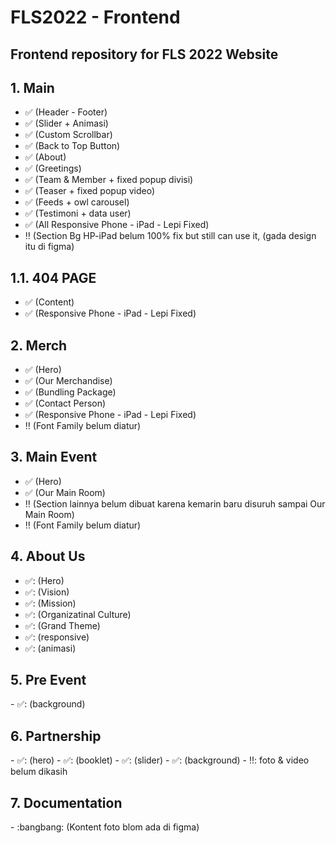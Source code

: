 # FLS2022 - Frontend

<h2>Frontend repository for FLS 2022 Website</h2>

<h2> 1. Main </h2>

- :white_check_mark: (Header - Footer)
- :white_check_mark: (Slider + Animasi)
- :white_check_mark: (Custom Scrollbar)
- :white_check_mark: (Back to Top Button)
- :white_check_mark: (About)
- :white_check_mark: (Greetings)
- :white_check_mark: (Team & Member + fixed popup divisi)
- :white_check_mark: (Teaser + fixed popup video)
- :white_check_mark: (Feeds + owl carousel)
- :white_check_mark: (Testimoni + data user)
- :white_check_mark: (All Responsive Phone - iPad - Lepi Fixed)
- :bangbang: (Section Bg HP-iPad belum 100% fix but still can use it, (gada design itu di figma)

<h2> 1.1. 404 PAGE </h2>

- :white_check_mark: (Content)
- :white_check_mark: (Responsive Phone - iPad - Lepi Fixed)

<h2> 2. Merch </h2>

- :white_check_mark: (Hero)
- :white_check_mark: (Our Merchandise)
- :white_check_mark: (Bundling Package)
- :white_check_mark: (Contact Person)
- :white_check_mark: (Responsive Phone - iPad - Lepi Fixed)
- :bangbang: (Font Family belum diatur)

<h2> 3. Main Event </h2>

- :white_check_mark: (Hero)
- :white_check_mark: (Our Main Room)
- :bangbang: (Section lainnya belum dibuat karena kemarin baru disuruh sampai Our Main Room)
- :bangbang: (Font Family belum diatur)

<h2> 4. About Us </h2>

- ✅: (Hero)
- ✅: (Vision)
- ✅: (Mission)
- ✅: (Organizatinal Culture)
- ✅: (Grand Theme)
- ✅: (responsive)
- ✅: (animasi)

<h2> 5. Pre Event </h2>
- ✅: (background)

<h2> 6. Partnership </h2>
- ✅: (hero)
- ✅: (booklet)
- ✅: (slider)
- ✅: (background)
- ‼️: foto & video belum dikasih

<h2> 7. Documentation </h2>
- :bangbang: (Kontent foto blom ada di figma)
